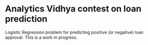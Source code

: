 # Analytics Vidhya contest on loan prediction
Logistic Regression problem for predicting positive (or negative) loan approval.
This is a work in progress.
